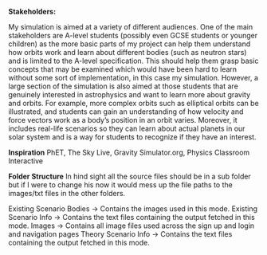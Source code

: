 **Stakeholders:**

My simulation is aimed at a variety of different audiences. One of the main stakeholders are A-level students (possibly even GCSE students or younger children) as the more basic parts of my project can help them understand how orbits work and learn about different bodies (such as neutron stars) and is limited to the A-level specification. This should help them grasp basic concepts that may be examined which would have been hard to learn without some sort of implementation, in this case my simulation.
However, a large section of the simulation is also aimed at those students that are genuinely interested in astrophysics and want to learn more about gravity and orbits. For example, more complex orbits such as elliptical orbits can be illustrated, and students can gain an understanding of how velocity and force vectors work as a body’s position in an orbit varies. Moreover, it includes real-life scenarios so they can learn about actual planets in our solar system and is a way for students to recognize if they have an interest.

**Inspiration**
PhET, The Sky Live, Gravity Simulator.org, Physics Classroom Interactive

**Folder Structure**
In hind sight all the source files should be in a sub folder but if I were to change his now it would mess up the file paths to the images/txt files in the other folders.

Existing Scenario Bodies -> Contains the images used in this mode.
Existing Scenario Info   -> Contains the text files containing the output fetched in this mode.
Images                   -> Contains all image files used across the sign up and login and navigation pages
Theory Scenario Info     -> Contains the text files containing the output fetched in this mode.

